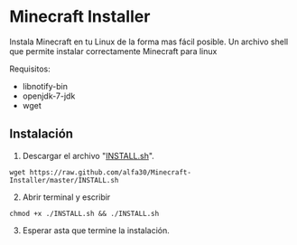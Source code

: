 Minecraft Installer
===================

Instala Minecraft en tu Linux de la forma mas fácil posible. Un archivo shell que permite instalar correctamente Minecraft para linux

Requisitos:
 - libnotify-bin
 - openjdk-7-jdk
 - wget

Instalación
-----------

1) Descargar el archivo "[INSTALL.sh](https://raw.github.com/alfa30/Minecraft-Installer/master/INSTALL.sh)".
```
wget https://raw.github.com/alfa30/Minecraft-Installer/master/INSTALL.sh
```
2) Abrir terminal y escribir
```
chmod +x ./INSTALL.sh && ./INSTALL.sh
```
3) Esperar asta que termine la instalación.






